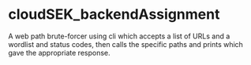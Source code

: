 # cloudSEK_backendAssignment
A web path brute-forcer using cli which accepts a list of URLs and a wordlist and status codes, then calls the specific paths and prints which gave the appropriate response.
